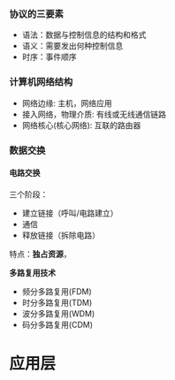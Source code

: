 ### 协议的三要素
- 语法：数据与控制信息的结构和格式
- 语义：需要发出何种控制信息
- 时序：事件顺序

### 计算机网络结构
- 网络边缘: 主机，网络应用
- 接入网络，物理介质: 有线或无线通信链路
- 网络核心(核心网络): 互联的路由器

 ### 数据交换
 #### 电路交换
 三个阶段：
 - 建立链接（呼叫/电路建立）
 - 通信
 - 释放链接（拆除电路）

特点：**独占资源**， 

**多路复用技术**
- 频分多路复用(FDM)
- 时分多路复用(TDM)
- 波分多路复用(WDM)
- 码分多路复用(CDM)

# 应用层



